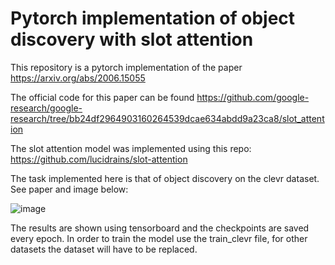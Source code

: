 # Pytorch implementation of object discovery with slot attention

This repository is a pytorch implementation of the paper https://arxiv.org/abs/2006.15055

The official code for this paper can be found https://github.com/google-research/google-research/tree/bb24df2964903160264539dcae634abdd9a23ca8/slot_attention

The slot attention model was implemented using this repo: https://github.com/lucidrains/slot-attention

The task implemented here is that of object discovery on the clevr dataset. See paper and image below:

![image](https://user-images.githubusercontent.com/8167831/110651690-843f6700-8170-11eb-902b-9edbe6b8e870.png)


The results are shown using tensorboard and the checkpoints are saved every epoch. In order to train the model use the train_clevr file, for other datasets the dataset will have to be replaced.
